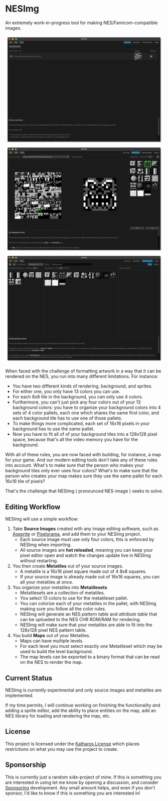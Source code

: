 # NESImg

An extremely work-in-progress tool for making NES/Famicom-compatible images.

![screenshotSources](docs/nesimgSources.png)
![screenshotMetatiles](docs/nesimgMetatiles.png)
![screenshotMetatilesets](docs/nesimgMetatilesets.png)

When faced with the challenge of formatting artwork in a way that it can be rendered on the NES, you run into many different limitations. For instance:

- You have two different kinds of rendering, background, and sprites.
- For either one, you only have 13 colors you can use.
- For each 8x8 tile in the background, you can only use 4 colors.
- Furthermore, you can't just pick any four colors out of your 13 background colors: you have to organize your background colors into 4 sets of 4 color pallets, each one which shares the same first color, and each background tile has to use one of those pallets.
- To make things more complicated, each set of 16x16 pixels in your background has to use the _same_ pallet.
- Now you have to fit all of of your background tiles into a 128x128 pixel space, because that's all the video memory you have for the background.

With all of these rules, you are now faced with building, for instance, a map for your game. And our modern editing tools don't take any of these rules into account. What's to make sure that the person who makes your background tiles only ever uses four colors? What's to make sure that the person who creates your map makes sure they use the same pallet for each 16x16 tile of pixels?

That's the challenge that NESImg ( pronounced NES-image ) seeks to solve.

## Editing Workflow

NESImg will use a simple workflow:

1. Take **Source Images** created with any image editing software, such as [Aseprite] or [Pixelorama], and add them to your NESImg project.
    - Each source image must use only four colors, this is enforced by NESImg when importing.
    - All source images are **hot reloaded**, meaning you can keep your pixel editor open and watch the changes update live in NESImg without restarting.
2. You then create **Metatiles** out of your source images.
    - A metatile is a 16x16 pixel square made out of 4 8x8 squares.
    - If your source image is already made out of 16x16 squares, you can all your metatiles at once.
3. You organize your metatiles into **Metatilesets**.
    - Metatilesets are a collection of metatiles.
    - You select 13 colors to use for the metatileset pallet.
    - You can colorize each of your metatiles in the pallet, with NESImg making sure you follow all the color rules.
    - NESImg will generate an NES *pattern table* and *attribute table* that can be uploaded to the NES CHR ROM/RAM for rendering.
    - NESImg will make sure that your metatiles are able to fit into the 128x128 pixel NES pattern table.
4. You build **Maps** out of your Metatiles.
    - Maps can have multiple levels
    - For each level you must select exactly *one* Metatileset which may be used to build the level background.
    - The map levels can be exported to a binary format that can be read on the NES to render the map.

## Current Status

NESImg is currently experimental and only source images and metatiles are implemented.

If my time permits, I will continue working on finishing the functionality and adding a sprite editor, add the ability to place entities on the map, add an NES library for loading and rendering the map, etc.

## License

This project is licensed under the [Katharos License](https://github.com/katharostech/katharos-license) which places restrictions on what you may use the project to create.

## Sponsorship

This is currently just a random side-project of mine. If this is something you are interested in using let me know by opening a discussion, and consider [Sponsoring](https://github.com/sponsors/zicklag) development. Any small amount helps, and even if you don't sponsor, I'd like to know if this is something you are interested in!

[Aseprite]: https://github.com/aseprite/aseprite
[Pixelorama]: https://github.com/Orama-Interactive/Pixelorama
